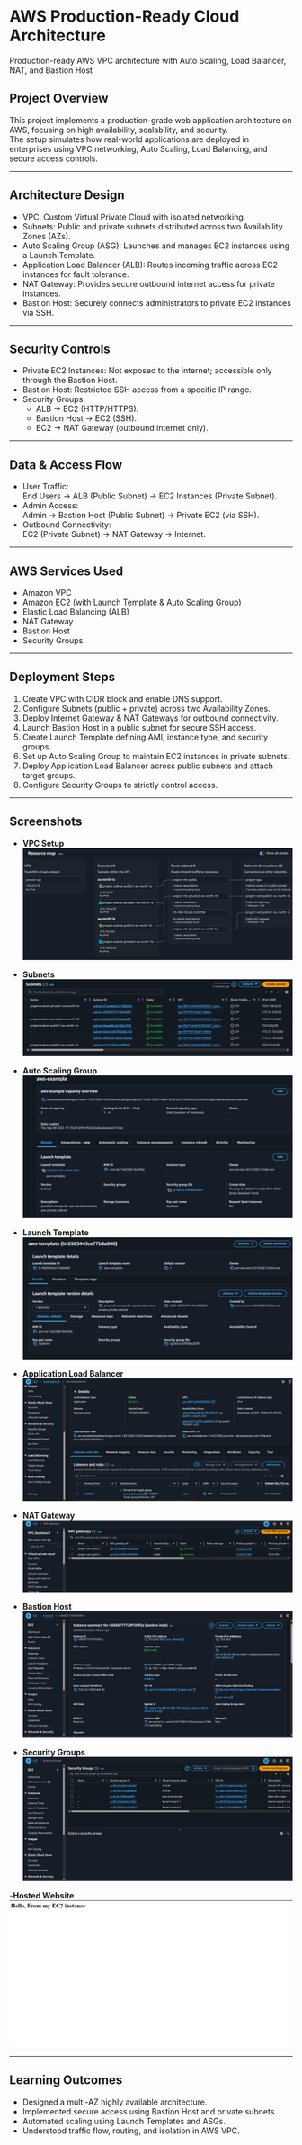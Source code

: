 # AWS Production-Ready Cloud Architecture 
Production-ready AWS VPC architecture with Auto Scaling, Load Balancer, NAT, and Bastion Host

## Project Overview
This project implements a production-grade web application architecture on AWS, focusing on high availability, scalability, and security.  
The setup simulates how real-world applications are deployed in enterprises using VPC networking, Auto Scaling, Load Balancing, and secure access controls.

---

## Architecture Design
- VPC: Custom Virtual Private Cloud with isolated networking.
- Subnets: Public and private subnets distributed across two Availability Zones (AZs).
- Auto Scaling Group (ASG): Launches and manages EC2 instances using a Launch Template.
- Application Load Balancer (ALB): Routes incoming traffic across EC2 instances for fault tolerance.
- NAT Gateway: Provides secure outbound internet access for private instances.
- Bastion Host: Securely connects administrators to private EC2 instances via SSH.

---

## Security Controls
- Private EC2 Instances: Not exposed to the internet; accessible only through the Bastion Host.  
- Bastion Host: Restricted SSH access from a specific IP range.  
- Security Groups:  
  - ALB → EC2 (HTTP/HTTPS).  
  - Bastion Host → EC2 (SSH).  
  - EC2 → NAT Gateway (outbound internet only).  

---

## Data & Access Flow
- User Traffic:  
  End Users → ALB (Public Subnet) → EC2 Instances (Private Subnet).  
- Admin Access:  
  Admin → Bastion Host (Public Subnet) → Private EC2 (via SSH).  
- Outbound Connectivity:  
  EC2 (Private Subnet) → NAT Gateway → Internet.  

---

## AWS Services Used
- Amazon VPC  
- Amazon EC2 (with Launch Template & Auto Scaling Group)  
- Elastic Load Balancing (ALB)  
- NAT Gateway  
- Bastion Host  
- Security Groups 
---

## Deployment Steps
1. Create VPC with CIDR block and enable DNS support.  
2. Configure Subnets (public + private) across two Availability Zones.  
3. Deploy Internet Gateway & NAT Gateways for outbound connectivity.  
4. Launch Bastion Host in a public subnet for secure SSH access.  
5. Create Launch Template defining AMI, instance type, and security groups.  
6. Set up Auto Scaling Group to maintain EC2 instances in private subnets.  
7. Deploy Application Load Balancer across public subnets and attach target groups.  
8. Configure Security Groups to strictly control access.  

---

## Screenshots

- **VPC Setup**  
  ![VPC Architecture](./Screenshots/VPC-Architecture.png)

- **Subnets**  
  ![Subnets](./Screenshots/subnets.png)

- **Auto Scaling Group**  
  ![Auto Scaling Group](./Screenshots/ASG-ec2.png)

- **Launch Template**  
  ![Launch Template](./Screenshots/launch-template.png)

- **Application Load Balancer**  
  ![ALB](./Screenshots/alb.png)

- **NAT Gateway**  
  ![NAT Gateway](./Screenshots/nat-gateways.png)

- **Bastion Host**  
  ![Bastion Host](./Screenshots/bastion-ec2.png)

- **Security Groups**  
  ![Security Groups](./Screenshots/security-groups.png)

-**Hosted Website**
![Website](./Screenshots/website.png)

---

## Learning Outcomes
- Designed a multi-AZ highly available architecture.  
- Implemented secure access using Bastion Host and private subnets.  
- Automated scaling using Launch Templates and ASGs.  
- Understood traffic flow, routing, and isolation in AWS VPC.  

